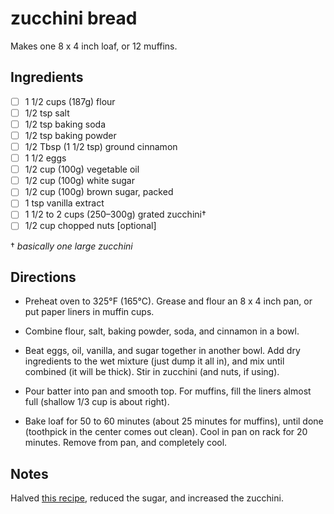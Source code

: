 # zucchini bread

Makes one 8 x 4 inch loaf, or 12 muffins.

## Ingredients

* [ ] 1 1/2 cups (187g) flour
* [ ] 1/2 tsp salt
* [ ] 1/2 tsp baking soda
* [ ] 1/2 tsp baking powder
* [ ] 1/2 Tbsp (1 1/2 tsp) ground cinnamon
* [ ] 1 1/2 eggs
* [ ] 1/2 cup (100g) vegetable oil
* [ ] 1/2 cup (100g) white sugar
* [ ] 1/2 cup (100g) brown sugar, packed
* [ ] 1 tsp vanilla extract
* [ ] 1 1/2 to 2 cups (250–300g) grated zucchini†
* [ ] 1/2 cup chopped nuts [optional]

† _basically one large zucchini_


## Directions

* Preheat oven to 325°F (165°C). Grease and flour an 8 x 4 inch pan, or put paper liners in muffin cups. 

* Combine flour, salt, baking powder, soda, and cinnamon in a bowl.

* Beat eggs, oil, vanilla, and sugar together in another bowl. Add dry ingredients to the wet mixture (just dump it all in), and mix until combined (it will be thick). Stir in zucchini (and nuts, if using).

* Pour batter into pan and smooth top. For muffins, fill the liners almost full (shallow 1/3 cup is about right).

* Bake loaf for 50 to 60 minutes (about 25 minutes for muffins), until done (toothpick in the center comes out clean). Cool in pan on rack for 20 minutes. Remove from pan, and completely cool.


## Notes

Halved [this recipe](https://www.allrecipes.com/recipe/6698/moms-zucchini-bread/), reduced the sugar, and increased the zucchini.
